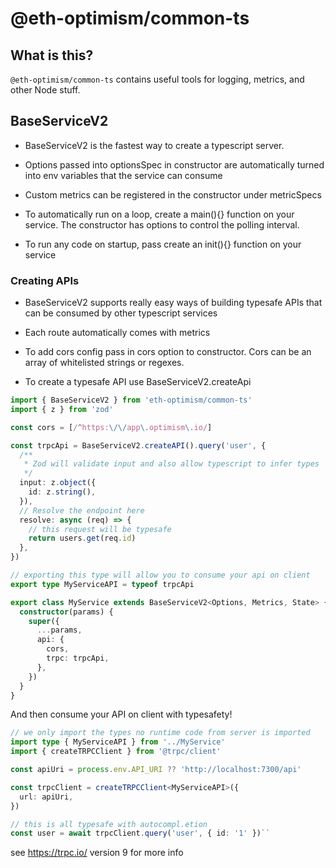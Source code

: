 # @eth-optimism/common-ts

## What is this?

`@eth-optimism/common-ts` contains useful tools for logging, metrics, and other Node stuff.

## BaseServiceV2

- BaseServiceV2 is the fastest way to create a typescript server.

- Options passed into optionsSpec in constructor are automatically turned into env variables that the service can consume

- Custom metrics can be registered in the constructor under metricSpecs

- To automatically run on a loop, create a main(){} function on your service. The constructor has options to control the polling interval.

- To run any code on startup, pass create an init(){} function on your service

### Creating APIs

- BaseServiceV2 supports really easy ways of building typesafe APIs that can be consumed by other typescript services

- Each route automatically comes with metrics

- To add cors config pass in cors option to constructor. Cors can be an array of whitelisted strings or regexes.

- To create a typesafe API use BaseServiceV2.createApi

```typescript
import { BaseServiceV2 } from 'eth-optimism/common-ts'
import { z } from 'zod'

const cors = [/^https:\/\/app\.optimism\.io/]

const trpcApi = BaseServiceV2.createAPI().query('user', {
  /**
   * Zod will validate input and also allow typescript to infer types
   */
  input: z.object({
    id: z.string(),
  }),
  // Resolve the endpoint here
  resolve: async (req) => {
    // this request will be typesafe
    return users.get(req.id)
  },
})

// exporting this type will allow you to consume your api on client
export type MyServiceAPI = typeof trpcApi

export class MyService extends BaseServiceV2<Options, Metrics, State> {
  constructor(params) {
    super({
      ...params,
      api: {
        cors,
        trpc: trpcApi,
      },
    })
  }
}
```

And then consume your API on client with typesafety!

```typescript
// we only import the types no runtime code from server is imported
import type { MyServiceAPI } from '../MyService'
import { createTRPCClient } from '@trpc/client'

const apiUri = process.env.API_URI ?? 'http://localhost:7300/api'

const trpcClient = createTRPCClient<MyServiceAPI>({
  url: apiUri,
})

// this is all typesafe with autocompl.etion
const user = await trpcClient.query('user', { id: '1' })``
```

see https://trpc.io/ version 9 for more info
